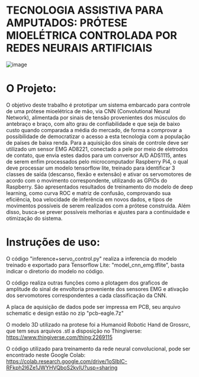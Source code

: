 # TECNOLOGIA ASSISTIVA PARA AMPUTADOS: PRÓTESE MIOELÉTRICA CONTROLADA POR REDES NEURAIS ARTIFICIAIS
![image](https://github.com/user-attachments/assets/1b6a1aca-88c6-461f-bb5d-9a16e0383700)


# O Projeto:

O objetivo deste trabalho é prototipar um sistema embarcado para controle de uma prótese mioelétrica de mão, via CNN (Convolutional Neural Network), alimentada por sinais de tensão provenientes dos músculos do antebraço e braço, com alto grau de confiabilidade e que seja de baixo custo quando comparada a média do mercado, de forma a comprovar a possibilidade de democratizar o acesso a esta tecnologia com a população de países de baixa renda. Para a aquisição dos sinais de controle deve ser utilizado um sensor EMG AD8221, conectado a pele por meio de eletrodos de contato, que envia estes dados para um conversor A/D ADS1115, antes de serem enfim processados pelo microcomputador Raspberry Pi4, o qual deve processar um modelo tensorflow lite, treinado para identificar 3 classes de saída (descanso, flexão e extensão) e ativar os servomotores de acordo com o movimento correspondente, utilizando as GPIOs do Raspberry. São apresentados resultados de treinamento do modelo de deep learning, como curva ROC e matriz de confusão, comprovando sua eficiência, boa velocidade de inferência em novos dados, e tipos de movimentos possíveis de serem realizados com a prótese construída. Além disso, busca-se prever possíveis melhorias e ajustes para a continuidade e otimização do sistema.

# Instruções de uso:

O código "inference+servo_control.py" realiza a inferencia do modelo treinado e exportado para Tensorflow Lite: "model_cnn_emg.tflite", basta indicar o diretorio do modelo no código. 

O código realiza outras funções como a plotagem dos graficos de amplitude do sinal de envoltoria proveniente dos sensores EMG e ativação dos servomotores correspondentes a cada classificação da CNN. 

A placa de aquisição de dados pode ser impressa em PCB, seu arquivo schematic e design estão no zip "pcb-eagle.7z"

O modelo 3D utilizado na protese foi a Humanoid Robotic Hand de Grossrc, que tem seus arquivos .stl a disposição no Thingiverse: https://www.thingiverse.com/thing:2269115

O código utilizado para treinamento da rede neural convolucional, pode ser encontrado neste Google Colab: https://colab.research.google.com/drive/1oSIblC-RFkph2l6Ze1JWYHVQboS2kvIU?usp=sharing

